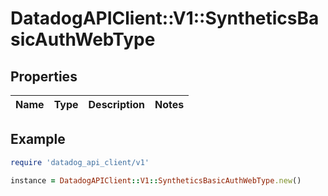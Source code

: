 # DatadogAPIClient::V1::SyntheticsBasicAuthWebType

## Properties

| Name | Type | Description | Notes |
| ---- | ---- | ----------- | ----- |

## Example

```ruby
require 'datadog_api_client/v1'

instance = DatadogAPIClient::V1::SyntheticsBasicAuthWebType.new()
```
